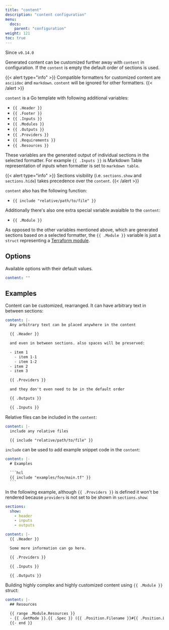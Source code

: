 ```yaml
---
title: "content"
description: "content configuration"
menu:
  docs:
    parent: "configuration"
weight: 121
toc: true
---
```


Since `v0.14.0`

Generated content can be customized further away with `content` in configuration.
If the `content` is empty the default order of sections is used.

{{< alert type="info" >}}
Compatible formatters for customized content are `asciidoc` and `markdown`. `content`
will be ignored for other formatters.
{{< /alert >}}

`content` is a Go template with following additional variables:

- `{{ .Header }}`
- `{{ .Footer }}`
- `{{ .Inputs }}`
- `{{ .Modules }}`
- `{{ .Outputs }}`
- `{{ .Providers }}`
- `{{ .Requirements }}`
- `{{ .Resources }}`

These variables are the generated output of individual sections in the selected
formatter. For example `{{ .Inputs }}` is Markdown Table representation of _inputs_
when formatter is set to `markdown table`.

{{< alert type="info" >}}
Sections visibility (i.e. `sections.show` and `sections.hide`) takes precedence
over the `content`.
{{< /alert >}}

`content` also has the following function:

- `{{ include "relative/path/to/file" }}`

Additionally there's also one extra special variable avaialble to the `content`:

- `{{ .Module }}`

As opposed to the other variables mentioned above, which are generated sections
based on a selected formatter, the `{{ .Module }}` variable is just a `struct`
representing a [Terraform module].

## Options

Available options with their default values.

```yaml
content: ""
```

## Examples

Content can be customized, rearranged. It can have arbitrary text in between
sections:

```yaml
content: |-
  Any arbitrary text can be placed anywhere in the content

  {{ .Header }}

  and even in between sections. also spaces will be preserved:

  - item 1
    - item 1-1
    - item 1-2
  - item 2
  - item 3

  {{ .Providers }}

  and they don't even need to be in the default order

  {{ .Outputs }}

  {{ .Inputs }}
```

Relative files can be included in the `content`:

```yaml
content: |-
  include any relative files

  {{ include "relative/path/to/file" }}
```

`include` can be used to add example snippet code in the `content`:

````yaml
content: |-
  # Examples

  ```hcl
  {{ include "examples/foo/main.tf" }}
  ```
````

In the following example, although `{{ .Providers }}` is defined it won't be
rendered because `providers` is not set to be shown in `sections.show`:

```yaml
sections:
  show:
    - header
    - inputs
    - outputs

content: |-
  {{ .Header }}

  Some more information can go here.

  {{ .Providers }}

  {{ .Inputs }}

  {{ .Outputs }}
```

Building highly complex and highly customized content using `{{ .Module }}` struct:

```yaml
content: |-
  ## Resources

  {{ range .Module.Resources }}
  - {{ .GetMode }}.{{ .Spec }} ({{ .Position.Filename }}#{{ .Position.Line }})
  {{- end }}
```

[Terraform module]: https://pkg.go.dev/github.com/terraform-docs/terraform-docs/terraform#Module